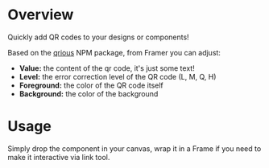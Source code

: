 # Overview

Quickly add QR codes to your designs or components!

Based on the [qrious](https://github.com/neocotic/qrious) NPM package, from Framer you can adjust:
- **Value:** the content of the qr code, it's just some text!
- **Level:** the error correction level of the QR code (L, M, Q, H)
- **Foreground:** the color of the QR code itself
- **Background:** the color of the background

# Usage

Simply drop the component in your canvas, wrap it in a Frame if you need to make it interactive via link tool.
